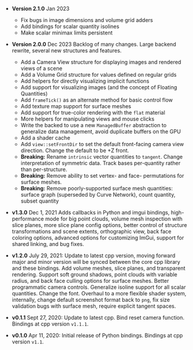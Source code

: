 - **Version 2.1.0** Jan 2023  
    - Fix bugs in image dimensions and volume grid adders
    - Add bindings for scalar quantity isolines
    - Make scalar minimax limits persistent

- **Version 2.0.0** Dec 2023  Backlog of many changes. Large backend rewrite, several new structures and features.
    - Add a Camera View structure for displaying images and rendered views of a scene
    - Add a Volume Grid structure for values defined on regular grids
    - Add helpers for directly visualizing implicit functions
    - Add support for visualizing images (and the concept of Floating Quantities)
    - Add `frameTick()` as an alternate method for basic control flow
    - Add texture map support for surface meshes
    - Add support for true-color rendering with the `flat` material
    - More helpers for manipulating views and mouse clicks
    - Write the backed to use a new `ManagedBuffer` abstraction to generalize data management, avoid duplicate buffers on the GPU
    - Add a shader cache
    - Add `view::setFrontDir` to set the default front-facing camera view direction. Change the default to be +Z front.
    - **Breaking:** Rename `intrinsic` vector quantities to `tangent`. Change interpretation of symmetric data. Track bases per-quantity rather than per-structure.
    - **Breaking:** Remove ability to set vertex- and face- permutations for surface meshes.
    - **Breaking:** Remove poorly-supported surface mesh quantities: surface graph (superseded by Curve Network), count quantity, subset quantity

- **v1.3.0** Dec 1, 2021 Adds callbacks in Python and imgui bindings, high-performance mode for big point clouds, volume mesh inspection with slice planes, more slice plane config options, better control of structure transformations and scene extents, orthographic view, back face coloring options, advanced options for customizing ImGui, support for shared linking, and bug fixes.
- **v1.2.0** July 29, 2021: Update to latest cpp version, moving forward major and minor version will be synced between the core cpp library and these bindings. Add volume meshes, slice planes, and transparent rendering. Support soft ground shadows, point clouds with variable radius, and back face culling options for surface meshes. Better programmatic camera controls. Generalize isoline support for all scalar quantities. Change the font.  Overhaul to a more flexible shader system, internally, change default screenshot format back to `png`, fix size validation bugs with surface mesh, require explicit tangent spaces.
- **v0.1.1** Sept 27, 2020: Update to latest cpp. Bind reset camera function. Bindings at cpp version `v1.1.1`.
- **v0.1.0** Apr 11, 2020: Initial release of Python bindings. Bindings at cpp version `v1.1`.

